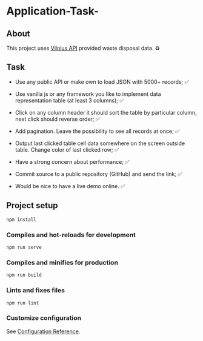 # Application-Task-

## About 

This project uses [Vilnius API](https://api.vilnius.lt/) provided waste disposal data. :recycle: 

## Task
- Use any public API or make own to load JSON with 5000+ records; :white_check_mark:

- Use vanilla js or any framework you like to implement data representation table (at least 3 columns); :white_check_mark:

- Click on any column header it should sort the table by particular column, next click should reverse order; :white_check_mark:

- Add pagination. Leave the possibility to see all records at once; :white_check_mark:

- Output last clicked table cell data somewhere on the screen outside table. Change color of last clicked row; :white_check_mark:

- Have a strong concern about performance; :white_check_mark:

- Commit source to a public repository (GitHub) and send the link; :white_check_mark:

- Would be nice to have a live demo online. :white_check_mark:

## Project setup
```
npm install
```

### Compiles and hot-reloads for development
```
npm run serve
```

### Compiles and minifies for production
```
npm run build
```

### Lints and fixes files
```
npm run lint
```

### Customize configuration
See [Configuration Reference](https://cli.vuejs.org/config/).

